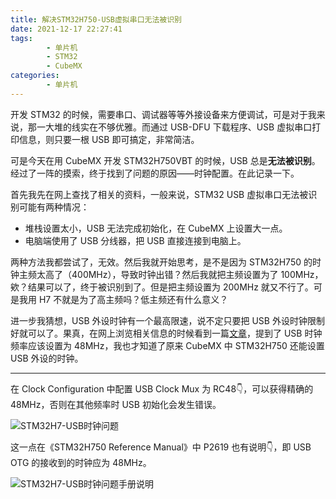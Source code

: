 ```yaml
---
title: 解决STM32H750-USB虚拟串口无法被识别
date: 2021-12-17 22:27:41
tags: 
		- 单片机
		- STM32
		- CubeMX
categories: 
        - 单片机
---
```


开发 STM32 的时候，需要串口、调试器等等外接设备来方便调试，可是对于我来说，那一大堆的线实在不够优雅。而通过 USB-DFU 下载程序、USB 虚拟串口打印信息，则只要一根 USB 即可搞定，非常简洁。

可是今天在用 CubeMX 开发 STM32H750VBT 的时候，USB 总是**无法被识别**。经过了一阵的摸索，终于找到了问题的原因——时钟配置。在此记录一下。

<!-- more -->

首先我先在网上查找了相关的资料，一般来说，STM32 USB 虚拟串口无法被识别可能有两种情况：

- 堆栈设置太小，USB 无法完成初始化，在 CubeMX 上设置大一点。
- 电脑端使用了 USB 分线器，把 USB 直接连接到电脑上。

两种方法我都尝试了，无效。然后我就开始思考，是不是因为 STM32H750 的时钟主频太高了（400MHz），导致时钟出错？然后我就把主频设置为了 100MHz，欸？结果可以了，终于被识别到了。但是把主频设置为 200MHz 就又不行了。可是我用 H7 不就是为了高主频吗？低主频还有什么意义？

进一步我猜想，USB 外设时钟有一个最高限速，说不定只要把 USB 外设时钟限制好就可以了。果真，在网上浏览相关信息的时候看到一篇[文章](https://www.waveshare.net/study/article-664-1.html)，提到了 USB 时钟频率应该设置为 48MHz，我也才知道了原来 CubeMX 中 STM32H750 还能设置 USB 外设的时钟。

---

在 Clock Configuration 中配置 USB Clock Mux 为 RC48👇，可以获得精确的 48MHz，否则在其他频率时 USB 初始化会发生错误。

![STM32H7-USB时钟问题](https://s2.loli.net/2021/12/17/atWkwGL8JcUmgxh.jpg)

这一点在《STM32H750 Reference Manual》中 P2619 也有说明👇，即 USB OTG 的接收到的时钟应为 48MHz。

![STM32H7-USB时钟问题手册说明](https://s2.loli.net/2021/12/17/l8hPzQerMf1CDdY.jpg)

